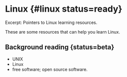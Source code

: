  
# Linux {#linux status=ready}

Excerpt: Pointers to Linux learning resources.

These are some resources that can help you learn Linux.

<minitoc/>


## Background reading {status=beta}

- UNIX
- Linux
- free software; open source software.
